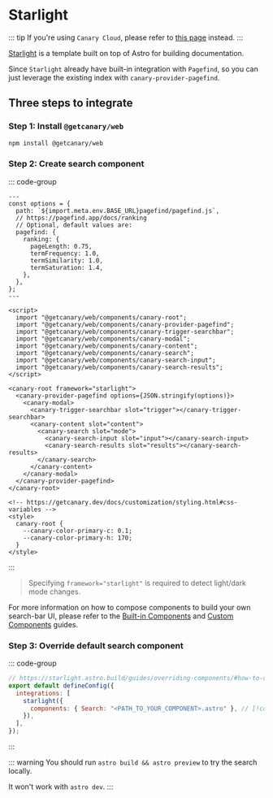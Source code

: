 <script setup>
import { data } from '../../../shared.data.js'
const v = data["@getcanary/web"];
</script>

# Starlight

::: tip
If you're using `Canary Cloud`, please refer to [this page](/docs/cloud/integrations/starlight) instead.
:::

[Starlight](https://starlight.astro.build/) is a template built on top of Astro for building documentation.

Since `Starlight` already have built-in integration with `Pagefind`, so you can just leverage the existing index with `canary-provider-pagefind`.

## Three steps to integrate

### Step 1: Install `@getcanary/web`

```bash
npm install @getcanary/web
```

### Step 2: Create search component

::: code-group

```astro{28} [YOUR_COMPONENT.astro]
---
const options = {
  path: `${import.meta.env.BASE_URL}pagefind/pagefind.js`,
  // https://pagefind.app/docs/ranking
  // Optional, default values are:
  pagefind: {
    ranking: {
      pageLength: 0.75,
      termFrequency: 1.0,
      termSimilarity: 1.0,
      termSaturation: 1.4,
    },
  },
};
---

<script>
  import "@getcanary/web/components/canary-root";
  import "@getcanary/web/components/canary-provider-pagefind";
  import "@getcanary/web/components/canary-trigger-searchbar";
  import "@getcanary/web/components/canary-modal";
  import "@getcanary/web/components/canary-content";
  import "@getcanary/web/components/canary-search";
  import "@getcanary/web/components/canary-search-input";
  import "@getcanary/web/components/canary-search-results";
</script>

<canary-root framework="starlight">
  <canary-provider-pagefind options={JSON.stringify(options)}>
    <canary-modal>
      <canary-trigger-searchbar slot="trigger"></canary-trigger-searchbar>
      <canary-content slot="content">
        <canary-search slot="mode">
          <canary-search-input slot="input"></canary-search-input>
          <canary-search-results slot="results"></canary-search-results>
        </canary-search>
      </canary-content>
    </canary-modal>
  </canary-provider-pagefind>
</canary-root>

<!-- https://getcanary.dev/docs/customization/styling.html#css-variables -->
<style>
  canary-root {
    --canary-color-primary-c: 0.1;
    --canary-color-primary-h: 170;
  }
</style>
```

:::

> Specifying `framework="starlight"` is required to detect light/dark mode changes.

For more information on how to compose components to build your own search-bar UI, please refer to the [Built-in Components](/docs/customization/builtin) and [Custom Components](/docs/customization/custom) guides.

### Step 3: Override default search component

::: code-group

```js [astro.config.mjs]
// https://starlight.astro.build/guides/overriding-components/#how-to-override
export default defineConfig({
  integrations: [
    starlight({
      components: { Search: "<PATH_TO_YOUR_COMPONENT>.astro" }, // [!code ++]
    }),
  ],
});
```

:::

::: warning
You should run `astro build && astro preview` to try the search locally.

It won't work with `astro dev`.
:::
